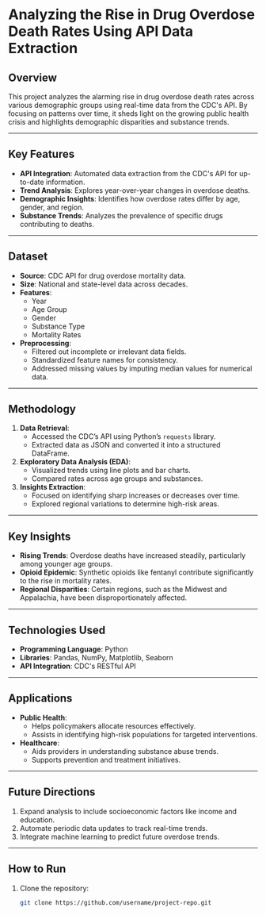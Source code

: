 # Analyzing the Rise in Drug Overdose Death Rates Using API Data Extraction

## Overview
This project analyzes the alarming rise in drug overdose death rates across various demographic groups using real-time data from the CDC's API. By focusing on patterns over time, it sheds light on the growing public health crisis and highlights demographic disparities and substance trends.

---

## Key Features
- **API Integration**: Automated data extraction from the CDC's API for up-to-date information.
- **Trend Analysis**: Explores year-over-year changes in overdose deaths.
- **Demographic Insights**: Identifies how overdose rates differ by age, gender, and region.
- **Substance Trends**: Analyzes the prevalence of specific drugs contributing to deaths.

---

## Dataset
- **Source**: CDC API for drug overdose mortality data.
- **Size**: National and state-level data across decades.
- **Features**:
  - Year
  - Age Group
  - Gender
  - Substance Type
  - Mortality Rates
- **Preprocessing**:
  - Filtered out incomplete or irrelevant data fields.
  - Standardized feature names for consistency.
  - Addressed missing values by imputing median values for numerical data.

---

## Methodology
1. **Data Retrieval**:
   - Accessed the CDC’s API using Python’s `requests` library.
   - Extracted data as JSON and converted it into a structured DataFrame.
2. **Exploratory Data Analysis (EDA)**:
   - Visualized trends using line plots and bar charts.
   - Compared rates across age groups and substances.
3. **Insights Extraction**:
   - Focused on identifying sharp increases or decreases over time.
   - Explored regional variations to determine high-risk areas.

---

## Key Insights
- **Rising Trends**: Overdose deaths have increased steadily, particularly among younger age groups.
- **Opioid Epidemic**: Synthetic opioids like fentanyl contribute significantly to the rise in mortality rates.
- **Regional Disparities**: Certain regions, such as the Midwest and Appalachia, have been disproportionately affected.

---

## Technologies Used
- **Programming Language**: Python
- **Libraries**: Pandas, NumPy, Matplotlib, Seaborn
- **API Integration**: CDC's RESTful API

---

## Applications
- **Public Health**:
  - Helps policymakers allocate resources effectively.
  - Assists in identifying high-risk populations for targeted interventions.
- **Healthcare**:
  - Aids providers in understanding substance abuse trends.
  - Supports prevention and treatment initiatives.

---

## Future Directions
1. Expand analysis to include socioeconomic factors like income and education.
2. Automate periodic data updates to track real-time trends.
3. Integrate machine learning to predict future overdose trends.

---

## How to Run
1. Clone the repository:
   ```bash
   git clone https://github.com/username/project-repo.git
